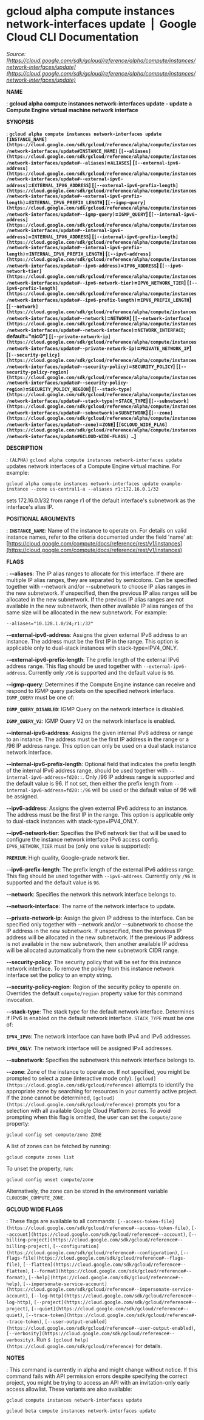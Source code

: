 # gcloud alpha compute instances network-interfaces update  |  Google Cloud CLI Documentation

*Source: [https://cloud.google.com/sdk/gcloud/reference/alpha/compute/instances/network-interfaces/update](https://cloud.google.com/sdk/gcloud/reference/alpha/compute/instances/network-interfaces/update)*

**NAME**

: **gcloud alpha compute instances network-interfaces update - update a Compute Engine virtual machine network interface**

**SYNOPSIS**

: **`gcloud alpha compute instances network-interfaces update` `[INSTANCE_NAME](https://cloud.google.com/sdk/gcloud/reference/alpha/compute/instances/network-interfaces/update#INSTANCE_NAME)` [`[--aliases](https://cloud.google.com/sdk/gcloud/reference/alpha/compute/instances/network-interfaces/update#--aliases)`=`ALIASES`] [`[--external-ipv6-address](https://cloud.google.com/sdk/gcloud/reference/alpha/compute/instances/network-interfaces/update#--external-ipv6-address)`=`EXTERNAL_IPV6_ADDRESS`] [`[--external-ipv6-prefix-length](https://cloud.google.com/sdk/gcloud/reference/alpha/compute/instances/network-interfaces/update#--external-ipv6-prefix-length)`=`EXTERNAL_IPV6_PREFIX_LENGTH`] [`[--igmp-query](https://cloud.google.com/sdk/gcloud/reference/alpha/compute/instances/network-interfaces/update#--igmp-query)`=`IGMP_QUERY`] [`[--internal-ipv6-address](https://cloud.google.com/sdk/gcloud/reference/alpha/compute/instances/network-interfaces/update#--internal-ipv6-address)`=`INTERNAL_IPV6_ADDRESS`] [`[--internal-ipv6-prefix-length](https://cloud.google.com/sdk/gcloud/reference/alpha/compute/instances/network-interfaces/update#--internal-ipv6-prefix-length)`=`INTERNAL_IPV6_PREFIX_LENGTH`] [`[--ipv6-address](https://cloud.google.com/sdk/gcloud/reference/alpha/compute/instances/network-interfaces/update#--ipv6-address)`=`IPV6_ADDRESS`] [`[--ipv6-network-tier](https://cloud.google.com/sdk/gcloud/reference/alpha/compute/instances/network-interfaces/update#--ipv6-network-tier)`=`IPV6_NETWORK_TIER`] [`[--ipv6-prefix-length](https://cloud.google.com/sdk/gcloud/reference/alpha/compute/instances/network-interfaces/update#--ipv6-prefix-length)`=`IPV6_PREFIX_LENGTH`] [`[--network](https://cloud.google.com/sdk/gcloud/reference/alpha/compute/instances/network-interfaces/update#--network)`=`NETWORK`] [`[--network-interface](https://cloud.google.com/sdk/gcloud/reference/alpha/compute/instances/network-interfaces/update#--network-interface)`=`NETWORK_INTERFACE`; default="nic0"] [`[--private-network-ip](https://cloud.google.com/sdk/gcloud/reference/alpha/compute/instances/network-interfaces/update#--private-network-ip)`=`PRIVATE_NETWORK_IP`] [`[--security-policy](https://cloud.google.com/sdk/gcloud/reference/alpha/compute/instances/network-interfaces/update#--security-policy)`=`SECURITY_POLICY`] [`[--security-policy-region](https://cloud.google.com/sdk/gcloud/reference/alpha/compute/instances/network-interfaces/update#--security-policy-region)`=`SECURITY_POLICY_REGION`] [`[--stack-type](https://cloud.google.com/sdk/gcloud/reference/alpha/compute/instances/network-interfaces/update#--stack-type)`=`STACK_TYPE`] [`[--subnetwork](https://cloud.google.com/sdk/gcloud/reference/alpha/compute/instances/network-interfaces/update#--subnetwork)`=`SUBNETWORK`] [`[--zone](https://cloud.google.com/sdk/gcloud/reference/alpha/compute/instances/network-interfaces/update#--zone)`=`ZONE`] [`[GCLOUD_WIDE_FLAG](https://cloud.google.com/sdk/gcloud/reference/alpha/compute/instances/network-interfaces/update#GCLOUD-WIDE-FLAGS) …`]**

**DESCRIPTION**

: `(ALPHA)` `gcloud alpha compute instances network-interfaces
update` updates network interfaces of a Compute Engine virtual machine.
For example:

```
gcloud alpha compute instances network-interfaces update example-instance --zone us-central1-a --aliases r1:172.16.0.1/32
```

sets 172.16.0.1/32 from range r1 of the default interface's subnetwork as the
interface's alias IP.

**POSITIONAL ARGUMENTS**

: **`INSTANCE_NAME`**:
Name of the instance to operate on. For details on valid instance names, refer
to the criteria documented under the field 'name' at: [https://cloud.google.com/compute/docs/reference/rest/v1/instances](https://cloud.google.com/compute/docs/reference/rest/v1/instances)

**FLAGS**

: **--aliases**:
The IP alias ranges to allocate for this interface. If there are multiple IP
alias ranges, they are separated by semicolons.
Can be specified together with --network and/or --subnetwork to choose IP alias
ranges in the new subnetwork. If unspecified, then the previous IP alias ranges
will be allocated in the new subnetwork. If the previous IP alias ranges are not
available in the new subnetwork, then other available IP alias ranges of the
same size will be allocated in the new subnetwork.
For example:

```
--aliases="10.128.1.0/24;r1:/32"
```

**--external-ipv6-address**:
Assigns the given external IPv6 address to an instance. The address must be the
first IP in the range. This option is applicable only to dual-stack instances
with stack-type=IPV4_ONLY.

**--external-ipv6-prefix-length**:
The prefix length of the external IPv6 address range. This flag should be used
together with `--external-ipv6-address`. Currently only
`/96` is supported and the default value is `96`.

**--igmp-query**:
Determines if the Compute Engine instance can receive and respond to IGMP query
packets on the specified network interface. `IGMP_QUERY`
must be one of:

**`IGMP_QUERY_DISABLED`**:
IGMP Query on the network interface is disabled.

**`IGMP_QUERY_V2`**:
IGMP Query V2 on the network interface is enabled.

**--internal-ipv6-address**:
Assigns the given internal IPv6 address or range to an instance. The address
must be the first IP address in the range or a /96 IP address range. This option
can only be used on a dual stack instance network interface.

**--internal-ipv6-prefix-length**:
Optional field that indicates the prefix length of the internal IPv6 address
range, should be used together with `--internal-ipv6-address=fd20::`.
Only /96 IP address range is supported and the default value is 96. If not set,
then either the prefix length from
`--internal-ipv6-address=fd20::/96` will be used or the default value
of 96 will be assigned.

**--ipv6-address**:
Assigns the given external IPv6 address to an instance. The address must be the
first IP in the range. This option is applicable only to dual-stack instances
with stack-type=IPV4_ONLY.

**--ipv6-network-tier**:
Specifies the IPv6 network tier that will be used to configure the instance
network interface IPv6 access config. `IPV6_NETWORK_TIER`
must be (only one value is supported):

**`PREMIUM`**:
High quality, Google-grade network tier.

**--ipv6-prefix-length**:
The prefix length of the external IPv6 address range. This flag should be used
together with `--ipv6-address`. Currently only `/96` is
supported and the default value is `96`.

**--network**:
Specifies the network this network interface belongs to.

**--network-interface**:
The name of the network interface to update.

**--private-network-ip**:
Assign the given IP address to the interface. Can be specified only together
with --network and/or --subnetwork to choose the IP address in the new
subnetwork. If unspecified, then the previous IP address will be allocated in
the new subnetwork. If the previous IP address is not available in the new
subnetwork, then another available IP address will be allocated automatically
from the new subnetwork CIDR range.

**--security-policy**:
The security policy that will be set for this instance network interface. To
remove the policy from this instance network interface set the policy to an
empty string.

**--security-policy-region**:
Region of the security policy to operate on. Overrides the default
`compute/region` property value for this command invocation.

**--stack-type**:
The stack type for the default network interface. Determines if IPv6 is enabled
on the default network interface. `STACK_TYPE` must be one
of:

**`IPV4_IPV6`**:
The network interface can have both IPv4 and IPv6 addresses.

**`IPV4_ONLY`**:
The network interface will be assigned IPv4 addresses.

**--subnetwork**:
Specifies the subnetwork this network interface belongs to.

**--zone**:
Zone of the instance to operate on. If not specified, you might be prompted to
select a zone (interactive mode only). `[gcloud](https://cloud.google.com/sdk/gcloud/reference)` attempts to identify the
appropriate zone by searching for resources in your currently active project. If
the zone cannot be determined, `[gcloud](https://cloud.google.com/sdk/gcloud/reference)` prompts you for a selection with
all available Google Cloud Platform zones.
To avoid prompting when this flag is omitted, the user can set the
``compute/zone`` property:

```
gcloud config set compute/zone ZONE
```

A list of zones can be fetched by running:

```
gcloud compute zones list
```

To unset the property, run:

```
gcloud config unset compute/zone
```

Alternatively, the zone can be stored in the environment variable
``CLOUDSDK_COMPUTE_ZONE``.

**GCLOUD WIDE FLAGS**

: These flags are available to all commands: `[--access-token-file](https://cloud.google.com/sdk/gcloud/reference#--access-token-file)`,
`[--account](https://cloud.google.com/sdk/gcloud/reference#--account)`, `[--billing-project](https://cloud.google.com/sdk/gcloud/reference#--billing-project)`,
`[--configuration](https://cloud.google.com/sdk/gcloud/reference#--configuration)`,
`[--flags-file](https://cloud.google.com/sdk/gcloud/reference#--flags-file)`,
`[--flatten](https://cloud.google.com/sdk/gcloud/reference#--flatten)`, `[--format](https://cloud.google.com/sdk/gcloud/reference#--format)`, `[--help](https://cloud.google.com/sdk/gcloud/reference#--help)`, `[--impersonate-service-account](https://cloud.google.com/sdk/gcloud/reference#--impersonate-service-account)`,
`[--log-http](https://cloud.google.com/sdk/gcloud/reference#--log-http)`,
`[--project](https://cloud.google.com/sdk/gcloud/reference#--project)`, `[--quiet](https://cloud.google.com/sdk/gcloud/reference#--quiet)`, `[--trace-token](https://cloud.google.com/sdk/gcloud/reference#--trace-token)`, `[--user-output-enabled](https://cloud.google.com/sdk/gcloud/reference#--user-output-enabled)`,
`[--verbosity](https://cloud.google.com/sdk/gcloud/reference#--verbosity)`.
Run `$ [gcloud help](https://cloud.google.com/sdk/gcloud/reference)` for details.

**NOTES**

: This command is currently in alpha and might change without notice. If this
command fails with API permission errors despite specifying the correct project,
you might be trying to access an API with an invitation-only early access
allowlist. These variants are also available:

```
gcloud compute instances network-interfaces update
```

```
gcloud beta compute instances network-interfaces update
```